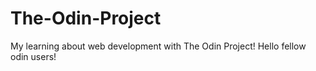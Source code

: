 # The-Odin-Project
My learning about web development with The Odin Project!
Hello fellow odin users!